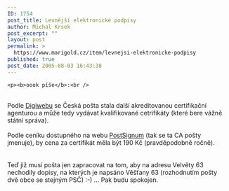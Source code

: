 ```yaml
---
ID: 1754
post_title: Levnější elektronické podpisy
author: Michal Krsek
post_excerpt: ""
layout: post
permalink: >
  https://www.marigold.cz/item/levnejsi-elektronicke-podpisy
published: true
post_date: 2005-08-03 16:43:38
---
```

	<p><b>oook píše</b>:<br />
<br />
Podle <a href="http://digiweb.ihned.cz/?s1=i&amp;s2=0&amp;s3=0&amp;s4=0&amp;s5=0&amp;s6=0&amp;m=d&amp;a%5Bid%5D=16588040&amp;p=i00000_d" >Digiwebu</a>
se Česká pošta stala další akreditovanou certifikační agenturou a může
tedy vydávat kvalifikované cetrifikáty (které bere vážně státní správa).<br />
<br />
Podle ceníku dostupného na webu <a href="http://qca.postsignum.cz/www/prices.php">PostSignum</a> (tak se ta CA pošty jmenuje), by cena za certifikát měla být 190 Kč (pravděpodobně ročně).<br />
<br />
<br />
Teď již musí pošta jen zapracovat na tom, aby na adresu Velvěty 63
nechodily dopisy, na kterých je napsáno Věšťany 63 (rozhodnutím pošty
dvě obce se stejným PSČ) :-) ... Pak budu spokojen.</p>